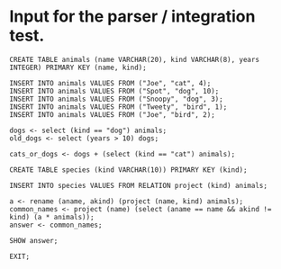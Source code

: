 # Input for the parser / integration test.	

	CREATE TABLE animals (name VARCHAR(20), kind VARCHAR(8), years INTEGER) PRIMARY KEY (name, kind);

	INSERT INTO animals VALUES FROM ("Joe", "cat", 4);
	INSERT INTO animals VALUES FROM ("Spot", "dog", 10);
	INSERT INTO animals VALUES FROM ("Snoopy", "dog", 3);
	INSERT INTO animals VALUES FROM ("Tweety", "bird", 1);
	INSERT INTO animals VALUES FROM ("Joe", "bird", 2);

	dogs <- select (kind == "dog") animals;
	old_dogs <- select (years > 10) dogs;

	cats_or_dogs <- dogs + (select (kind == "cat") animals);

	CREATE TABLE species (kind VARCHAR(10)) PRIMARY KEY (kind);

	INSERT INTO species VALUES FROM RELATION project (kind) animals;

	a <- rename (aname, akind) (project (name, kind) animals);
	common_names <- project (name) (select (aname == name && akind != kind) (a * animals));
	answer <- common_names;

	SHOW answer;

	EXIT;